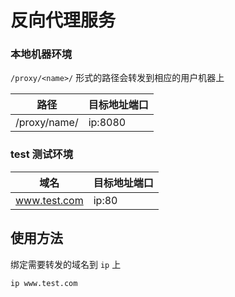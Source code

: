 # 反向代理服务

### 本地机器环境

`/proxy/<name>/` 形式的路径会转发到相应的用户机器上

| 路径                 | 目标地址端口            |
| -------------------- | ----------------------- |
| /proxy/name/    | ip:8080     |


### test 测试环境

| 域名            | 目标地址端口      |
| --------------- | ----------------- |
| www.test.com   | ip:80 |

## 使用方法

绑定需要转发的域名到 `ip` 上

```hosts
ip www.test.com
```
